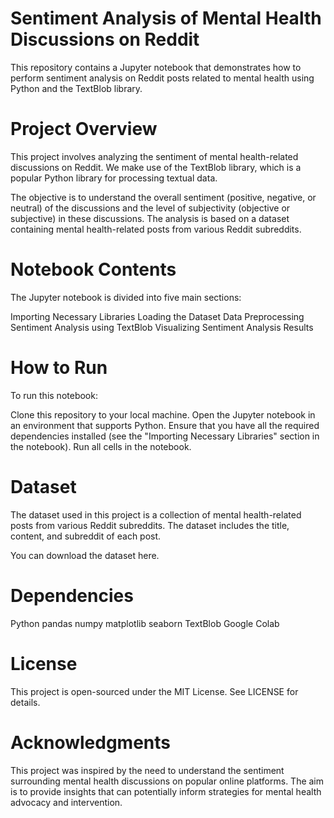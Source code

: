 # Sentiment Analysis of Mental Health Discussions on Reddit

This repository contains a Jupyter notebook that demonstrates how to perform sentiment analysis on Reddit posts related to mental health using Python and the TextBlob library.

# Project Overview

This project involves analyzing the sentiment of mental health-related discussions on Reddit. We make use of the TextBlob library, which is a popular Python library for processing textual data.

The objective is to understand the overall sentiment (positive, negative, or neutral) of the discussions and the level of subjectivity (objective or subjective) in these discussions. The analysis is based on a dataset containing mental health-related posts from various Reddit subreddits.

# Notebook Contents

The Jupyter notebook is divided into five main sections:

Importing Necessary Libraries
Loading the Dataset
Data Preprocessing
Sentiment Analysis using TextBlob
Visualizing Sentiment Analysis Results

# How to Run

To run this notebook:

Clone this repository to your local machine.
Open the Jupyter notebook in an environment that supports Python.
Ensure that you have all the required dependencies installed (see the "Importing Necessary Libraries" section in the notebook).
Run all cells in the notebook.
# Dataset

The dataset used in this project is a collection of mental health-related posts from various Reddit subreddits. The dataset includes the title, content, and subreddit of each post.

You can download the dataset here.

# Dependencies

Python
pandas
numpy
matplotlib
seaborn
TextBlob
Google Colab
# License

This project is open-sourced under the MIT License. See LICENSE for details.

# Acknowledgments

This project was inspired by the need to understand the sentiment surrounding mental health discussions on popular online platforms. The aim is to provide insights that can potentially inform strategies for mental health advocacy and intervention.

